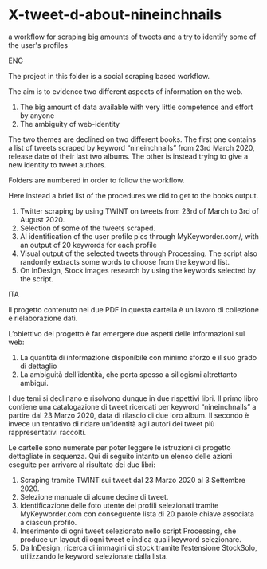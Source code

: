 # X-tweet-d-about-nineinchnails
a workflow for scraping big amounts of tweets and a try to identify some of the user's profiles

ENG

The project in this folder is a social scraping based workflow.

The aim is to evidence two different aspects of information on the web.
1. The big amount of data available with very little competence and effort by anyone
2. The ambiguity of web-identity

The two themes are declined on two different books. The first one contains a list of tweets scraped by keyword “nineinchnails” from 23rd March 2020, release date of their last two albums. The other is instead trying to give a new identity to tweet authors.

Folders are numbered in order to follow the workflow.

Here instead a brief list of the procedures we did to get to the books output.

1. Twitter scraping by using TWINT on tweets from 23rd of March to 3rd of August 2020.
2. Selection of some of the tweets scraped.
3. AI identification of the user profile pics through MyKeyworder.com/, with an output of 20 keywords for each profile
4. Visual output of the selected tweets through Processing. The script also randomly extracts some words to choose from the keyword list.
5. On InDesign, Stock images research by using the keywords selected by the script.


ITA

Il progetto contenuto nei due PDF in questa cartella è un lavoro di collezione e rielaborazione dati.

L’obiettivo del progetto è far emergere due aspetti delle informazioni sul web:
1. La quantità di informazione disponibile con minimo sforzo e il suo grado di dettaglio
2. La ambiguità dell’identità, che porta spesso a sillogismi altrettanto ambigui.

I due temi si declinano e risolvono dunque in due rispettivi libri. Il primo libro contiene una catalogazione di tweet ricercati per keyword “nineinchnails” a partire dal 23 Marzo 2020, data di rilascio di due loro album. Il secondo è invece un tentativo di ridare un’identità agli autori dei tweet più rappresentativi raccolti.

Le cartelle sono numerate per poter leggere le istruzioni di progetto dettagliate in sequenza. Qui di seguito intanto un elenco delle azioni eseguite per arrivare al risultato dei due libri:

1. Scraping tramite TWINT sui tweet dal 23 Marzo 2020 al 3 Settembre 2020.
2. Selezione manuale di alcune decine di tweet.
3. Identificazione delle foto utente dei profili selezionati tramite MyKeyworder.com con conseguente lista di 20 parole chiave associata a ciascun profilo.
4. Inserimento di ogni tweet selezionato nello script Processing, che produce un layout di ogni tweet e indica quali keyword selezionare.
5. Da InDesign, ricerca di immagini di stock tramite l’estensione StockSolo, utilizzando le keyword selezionate dalla lista.

